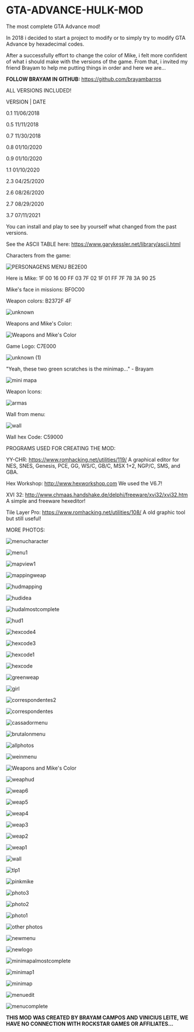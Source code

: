 # GTA-ADVANCE-HULK-MOD
The most complete GTA Advance mod!

In 2018 i decided to start a project to modify or to simply try to modify GTA Advance by hexadecimal codes.

After a successfully effort to change the color of Mike, i felt more confident of what i should make with the versions of the game.
From that, i invited my friend Brayam to help me putting things in order and here we are...

<strong>FOLLOW BRAYAM IN GITHUB:</strong> https://github.com/brayambarros
                                      
ALL VERSIONS INCLUDED!

VERSION | DATE

0.1        11/06/2018

0.5        11/11/2018

0.7        11/30/2018

0.8        01/10/2020

0.9        01/10/2020

1.1        01/10/2020

2.3        04/25/2020

2.6        08/26/2020

2.7        08/29/2020

3.7        07/11/2021

You can install and play to see by yourself what changed from the past versions.

See the ASCII TABLE here: https://www.garykessler.net/library/ascii.html

Characters from the game: 

![PERSONAGENS MENU BE2E00](https://github.com/ViniciusLeiteCosta/GTA-ADVANCE-HULK-MOD/assets/92338016/fc36a361-0510-4ee0-94db-d036e45d9e1f)

Here is Mike: 1F 00 16 00 FF 03 7F 02 1F 01 FF 7F 78 3A 90 25

Mike's face in missions: BF0C00

Weapon colors: B2372F 4F

![unknown](https://github.com/ViniciusLeiteCosta/GTA-ADVANCE-HULK-MOD/assets/92338016/a55b3bcb-3b46-4778-b142-c357d9e20ea1)

Weapons and Mike's Color:

![Weapons and Mike's Color](https://github.com/ViniciusLeiteCosta/GTA-ADVANCE-HULK-MOD/assets/92338016/c6eb3522-0db4-4839-bb89-bf08e7c9a2ad)

Game Logo: C7E000

![unknown (1)](https://github.com/ViniciusLeiteCosta/GTA-ADVANCE-HULK-MOD/assets/92338016/13489fe1-e020-4daf-9b6a-8cfc1d95a952)

"Yeah, these two green scratches is the minimap..." - Brayam 

![mini mapa](https://github.com/ViniciusLeiteCosta/GTA-ADVANCE-HULK-MOD/assets/92338016/1cca9aab-43fe-4a67-8877-289d51a98ee2)

Weapon Icons:

![armas](https://github.com/ViniciusLeiteCosta/GTA-ADVANCE-HULK-MOD/assets/92338016/a2b599da-e3d8-4ad1-a479-88d997902ba0)

Wall from menu:

![wall](https://github.com/ViniciusLeiteCosta/GTA-ADVANCE-HULK-MOD/assets/92338016/07fa1c60-ef34-4efe-8d96-a0936452b967)

Wall hex Code: C59000

PROGRAMS USED FOR CREATING THE MOD: 

YY-CHR: https://www.romhacking.net/utilities/119/
A graphical editor for NES, SNES, Genesis, PCE, GG, WS/C, GB/C, MSX 1+2, NGP/C, SMS, and GBA.

Hex Workshop: http://www.hexworkshop.com
We used the V6.7!

XVI 32: http://www.chmaas.handshake.de/delphi/freeware/xvi32/xvi32.htm
A simple and freeware hexeditor!

Tile Layer Pro: https://www.romhacking.net/utilities/108/
A old graphic tool but still useful!

MORE PHOTOS: 

![menucharacter](https://github.com/ViniciusLeiteCosta/GTA-ADVANCE-HULK-MOD/assets/92338016/b861792d-906b-47e9-a6bc-861ec1aa6636)

![menu1](https://github.com/ViniciusLeiteCosta/GTA-ADVANCE-HULK-MOD/assets/92338016/5686138c-0104-4c88-bb4f-8871e2e78561)

![mapview1](https://github.com/ViniciusLeiteCosta/GTA-ADVANCE-HULK-MOD/assets/92338016/23149063-c2fc-45ac-9b39-12d4618f6c25)

![mappingweap](https://github.com/ViniciusLeiteCosta/GTA-ADVANCE-HULK-MOD/assets/92338016/e7e6ac90-0a23-41a1-ad1f-a0e5726010cd)

![hudmapping](https://github.com/ViniciusLeiteCosta/GTA-ADVANCE-HULK-MOD/assets/92338016/6277daf0-186d-41da-84c0-15049ae6a363)

![hudidea](https://github.com/ViniciusLeiteCosta/GTA-ADVANCE-HULK-MOD/assets/92338016/c9028535-e274-4982-abf1-1e7304494fe2)

![hudalmostcomplete](https://github.com/ViniciusLeiteCosta/GTA-ADVANCE-HULK-MOD/assets/92338016/d693dc80-f4eb-4b67-92be-b3763d77d94f)

![hud1](https://github.com/ViniciusLeiteCosta/GTA-ADVANCE-HULK-MOD/assets/92338016/f81343d2-080b-4113-8a31-2a81a96562d5)

![hexcode4](https://github.com/ViniciusLeiteCosta/GTA-ADVANCE-HULK-MOD/assets/92338016/20921804-d691-45b2-9add-be1131edac6b)

![hexcode3](https://github.com/ViniciusLeiteCosta/GTA-ADVANCE-HULK-MOD/assets/92338016/c71dcceb-4ed9-47cd-a261-36f4301d3a50)

![hexcode1](https://github.com/ViniciusLeiteCosta/GTA-ADVANCE-HULK-MOD/assets/92338016/e5d537bf-b061-4916-a67a-6ad1369c7dc6)

![hexcode](https://github.com/ViniciusLeiteCosta/GTA-ADVANCE-HULK-MOD/assets/92338016/65bfb211-f111-46d4-b137-fa8ac8ae1222)

![greenweap](https://github.com/ViniciusLeiteCosta/GTA-ADVANCE-HULK-MOD/assets/92338016/569fbf4c-cd2d-418b-9e7d-3bfd1e5c074a)

![girl](https://github.com/ViniciusLeiteCosta/GTA-ADVANCE-HULK-MOD/assets/92338016/d0f30a4f-cb10-4fc6-b115-32463b9412e0)

![correspondentes2](https://github.com/ViniciusLeiteCosta/GTA-ADVANCE-HULK-MOD/assets/92338016/0179a6de-9dba-47cb-887d-9ef0f8522e5c)

![correspondentes](https://github.com/ViniciusLeiteCosta/GTA-ADVANCE-HULK-MOD/assets/92338016/d0d5a754-61c1-44e1-b6ea-13e340ab2e82)

![cassadormenu](https://github.com/ViniciusLeiteCosta/GTA-ADVANCE-HULK-MOD/assets/92338016/85ac98ac-411f-4f38-be4c-01e22ff5bb6c)

![brutalonmenu](https://github.com/ViniciusLeiteCosta/GTA-ADVANCE-HULK-MOD/assets/92338016/cece1441-b800-4730-8a86-dceca74fe31b)

![allphotos](https://github.com/ViniciusLeiteCosta/GTA-ADVANCE-HULK-MOD/assets/92338016/7ca2cdf9-d276-4f91-a540-59c54f1a4b51)

![weinmenu](https://github.com/ViniciusLeiteCosta/GTA-ADVANCE-HULK-MOD/assets/92338016/ecaf919e-260f-4f36-af2d-b14ac1f0626e)

![Weapons and Mike's Color](https://github.com/ViniciusLeiteCosta/GTA-ADVANCE-HULK-MOD/assets/92338016/7c81abb3-a8e6-43f4-9013-1258af29dc21)

![weaphud](https://github.com/ViniciusLeiteCosta/GTA-ADVANCE-HULK-MOD/assets/92338016/31c148a4-7c1b-4e59-8ff9-a450f83b6a35)

![weap6](https://github.com/ViniciusLeiteCosta/GTA-ADVANCE-HULK-MOD/assets/92338016/3b6c17dc-5c39-452c-92e5-28dc86739343)

![weap5](https://github.com/ViniciusLeiteCosta/GTA-ADVANCE-HULK-MOD/assets/92338016/ba480bc9-dadd-47ed-91d1-29baa653627f)

![weap4](https://github.com/ViniciusLeiteCosta/GTA-ADVANCE-HULK-MOD/assets/92338016/2ca68d32-3675-4a57-a2f7-b761168bfd75)

![weap3](https://github.com/ViniciusLeiteCosta/GTA-ADVANCE-HULK-MOD/assets/92338016/964ae134-82ac-4fe7-9a7b-43c35a716356)

![weap2](https://github.com/ViniciusLeiteCosta/GTA-ADVANCE-HULK-MOD/assets/92338016/dff7d15e-cb2d-4592-b536-7047f641a1c4)

![weap1](https://github.com/ViniciusLeiteCosta/GTA-ADVANCE-HULK-MOD/assets/92338016/a2a56df7-a5b4-4eed-8dfd-d36839eafe2a)

![wall](https://github.com/ViniciusLeiteCosta/GTA-ADVANCE-HULK-MOD/assets/92338016/b8faafe5-ee61-4b79-bf06-4eed4e7dc7fa)

![tlp1](https://github.com/ViniciusLeiteCosta/GTA-ADVANCE-HULK-MOD/assets/92338016/47bcf578-e775-4003-866d-09b6a5db3506)

![pinkmike](https://github.com/ViniciusLeiteCosta/GTA-ADVANCE-HULK-MOD/assets/92338016/b2b750b7-c46f-4fcd-9fcf-740253520589)

![photo3](https://github.com/ViniciusLeiteCosta/GTA-ADVANCE-HULK-MOD/assets/92338016/1f3d0139-b4b5-4518-93f5-3598a198e71d)

![photo2](https://github.com/ViniciusLeiteCosta/GTA-ADVANCE-HULK-MOD/assets/92338016/6124fa41-a973-4ec9-9b05-6d3c3a99e41e)

![photo1](https://github.com/ViniciusLeiteCosta/GTA-ADVANCE-HULK-MOD/assets/92338016/4cf3a926-5b59-422d-8319-dc2ec2c8d6a3)

![other photos](https://github.com/ViniciusLeiteCosta/GTA-ADVANCE-HULK-MOD/assets/92338016/81f87750-53a1-493b-8e26-defe4d23048b)

![newmenu](https://github.com/ViniciusLeiteCosta/GTA-ADVANCE-HULK-MOD/assets/92338016/d9b2d080-92ce-4edd-aaac-35ffe7e89479)

![newlogo](https://github.com/ViniciusLeiteCosta/GTA-ADVANCE-HULK-MOD/assets/92338016/be005382-a716-4582-9654-8fad1cd3b076)

![minimapalmostcomplete](https://github.com/ViniciusLeiteCosta/GTA-ADVANCE-HULK-MOD/assets/92338016/1ff1cbd6-9565-41bc-b62b-e187df3fc4fa)

![minimap1](https://github.com/ViniciusLeiteCosta/GTA-ADVANCE-HULK-MOD/assets/92338016/4d1673cb-f8c7-4ad5-964b-3183c539f2f0)

![minimap](https://github.com/ViniciusLeiteCosta/GTA-ADVANCE-HULK-MOD/assets/92338016/d82e355e-912d-4217-8c2f-223e31cd1408)

![menuedit](https://github.com/ViniciusLeiteCosta/GTA-ADVANCE-HULK-MOD/assets/92338016/329ed39e-9f15-433f-a804-7be4ec6953ba)

![menucomplete](https://github.com/ViniciusLeiteCosta/GTA-ADVANCE-HULK-MOD/assets/92338016/83b2cca4-cce4-4b10-b6c4-a5020cc2cd01)

<strong>THIS MOD WAS CREATED BY BRAYAM CAMPOS AND VINICIUS LEITE, WE HAVE NO CONNECTION WITH ROCKSTAR GAMES OR AFFILIATES...</strong>
